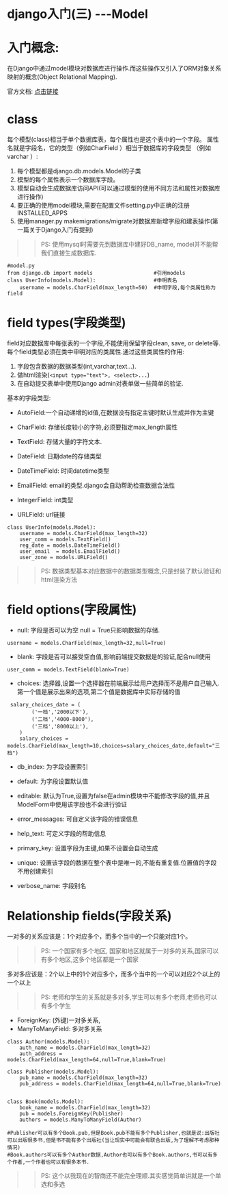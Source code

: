 django入门(三) ---Model
=

入门概念:
==
在Django中通过model模块对数据库进行操作.而这些操作又引入了ORM对象关系映射的概念(Object Relational Mapping).

官方文档: [点击链接](https://docs.djangoproject.com/en/1.11/topics/db/models/)

class
======

每个模型(class)相当于单个数据库表，每个属性也是这个表中的一个字段。 属性名就是字段名，它的类型（例如CharField ）相当于数据库的字段类型 （例如 varchar ）:



1. 每个模型都是django.db.models.Model的子类
2. 模型的每个属性表示一个数据库字段。
3. 模型自动会生成数据库访问API(可以通过模型的使用不同方法和属性对数据库进行操作)
4. 要正确的使用model模块,需要在配置文件setting.py中正确的注册INSTALLED_APPS
5. 使用manager.py makemigrations/migrate对数据库新增字段和建表操作(第一篇关于Django入门有提到)

>> PS: 使用mysql时需要先到数据库中建好DB_name, model并不能帮我们直接生成数据库.

```
#model.py
from django.db import models					#引用models
class UserInfo(models.Model):					#申明表名
	username = models.CharField(max_length=50) 	#申明字段,每个类属性称为field
```

field types(字段类型)
======
field对应数据库中每张表的一个字段,不能使用保留字段clean, save, or delete等.每个field类型必须在类中申明对应的类属性.通过这些类属性的作用:

1. 字段包含数据的数据类型(int,varchar,text...).
2. 做html渲染(`<input type="text">, <select>...`)
3. 在自动提交表单中使用Django admin对表单做一些简单的验证.

基本的字段类型:

- AutoField:一个自动递增的id值,在数据没有指定主键时默认生成并作为主键

- CharField: 存储长度较小的字符,必须要指定max_length属性

- TextField: 存储大量的字符文本.

- DateField: 日期date的存储类型

- DateTimeField: 时间datetime类型

- EmailField: email的类型.django会自动帮助检查数据合法性

- IntegerField: int类型

- URLField: url链接

```
class UserInfo(models.Model):
    username = models.CharField(max_length=32)
    user_comm = models.TextField()
    reg_date = models.DateTimeField()
    user_email  = models.EmailField()
    user_zone = models.URLField()
```
>> PS: 数据类型基本对应数据中的数据类型概念,只是封装了默认验证和html渲染方法

field options(字段属性)
======

- null: 字段是否可以为空 null = True只影响数据的存储.

```
username = models.CharField(max_length=32,null=True)
```

- blank: 字段是否可以接受空白值,影响前端提交数据是的验证,配合null使用

```
user_comm = models.TextField(blank=True)
```

- choices: 选择器,设置一个选择器在前端展示给用户选择而不是用户自己输入.第一个值是展示出来的选项,第二个值是数据库中实际存储的值
```
 salary_choices_date = (
        ('一档','2000以下'),
        ('二档','4000-8000'),
        ('三档','8000以上'),
    )
    salary_choices = models.CharField(max_length=10,choices=salary_choices_date,default="三档")
```

- db_index: 为字段设置索引

- default: 为字段设置默认值

- editable: 默认为True,设置为false在admin模块中不能修改字段的值,并且 ModelForm中使用该字段也不会进行验证

- error_messages: 可自定义该字段的错误信息

- help_text: 可定义字段的帮助信息

- primary_key: 设置字段为主键,如果不设置会自动生成

- unique: 设置该字段的数据在整个表中是唯一的,不能有重复值.位置值的字段不用创建索引

- verbose_name: 字段别名


Relationship fields(字段关系)
======

一对多的关系应该是：1个对应多个，而多个当中的一个只能对应1个。

>> PS: 一个国家有多个地区, 国家和地区就属于一对多的关系,国家可以有多个地区,这多个地区都是一个国家

多对多应该是：2个以上中的1个对应多个，而多个当中的一个可以对应2个以上的一个以上

>> PS: 老师和学生的关系就是多对多,学生可以有多个老师,老师也可以有多个学生 



- ForeignKey: (外键)一对多关系,
- ManyToManyField: 多对多关系

```
class Author(models.Model):
    auth_name = models.CharField(max_length=32)
    auth_address = models.CharField(max_length=64,null=True,blank=True)
    
class Publisher(models.Model):
    pub_name = models.CharField(max_length=32)
    pub_address = models.CharField(max_length=64,null=True,blank=True)


class Book(models.Model):
    book_name = models.CharField(max_length=32)
    pub = models.ForeignKey(Publisher)
    authors = models.ManyToManyField(Author)

#Publisher可以有多个Book.pub,但是Book.pub不能有多个Publisher,也就是说:出版社可以出版很多书,但是书不能有多个出版社(当让现实中可能会有联合出版,为了理解不考虑那种情况)
#Book.authors可以有多个Author数据,Author也可以有多个Book.authors,书可以有多个作者,一个作者也可以有很多本书.
```

>> PS: 这个以我现在的智商还不能完全理顺.其实感觉简单讲就是一个单选和多选

























